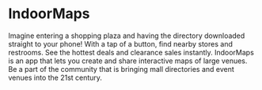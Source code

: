 # IndoorMaps
Imagine entering a shopping plaza and having the directory downloaded straight to your phone! With a tap of a button, find nearby stores and restrooms. See the hottest deals and clearance sales instantly. 
IndoorMaps is an app that lets you create and share interactive maps of large venues. Be a part of the community that is bringing mall directories and event venues into the 21st century. 
